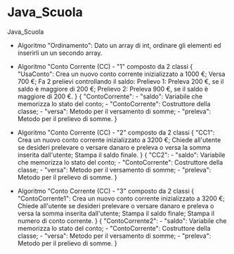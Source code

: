 # Java_Scuola


Java_Scuola




- Algoritmo "Ordinamento": Dato un array di int, ordinare gli elementi ed inserirli un un secondo array.


- Algoritmo "Conto Corrente (CC) - "1" composto da 2 classi
	{
		"UsaConto": Crea un nuovo conto corrente inizializzato a 1000 €;
		Versa 700 €;
		Fa 2 prelievi controllando il saldo:
			Prelievo 1: Preleva 200 €, se il saldo è maggiore di 200 €;
			Prelievo 2: Preleva 900 €, se il saldo è maggiore di 200 €.
	}
	{
		"ContoCorrente":
			- "saldo": Variabile che memorizza lo stato del conto;
			- "ContoCorrente": Costruttore della classe;
			- "versa": Metodo per il versamento di somme;
			- "preleva": Metodo per il prelievo di somme.
	}


- Algoritmo "Conto Corrente (CC) - "2" composto da 2 classi
	{
		"CC1": Crea un nuovo conto corrente inizializzato a 3200 €;
		Chiede all'utente se desideri prelevare o versare danaro e preleva o versa la somma inserita dall'utente;
		Stampa il saldo finale.
	}
	{
		"CC2":
			- "saldo": Variabile che memorizza lo stato del conto;
			- "ContoCorrente": Costruttore della classe;
			- "versa": Metodo per il versamento di somme;
			- "preleva": Metodo per il prelievo di somme.
	}


- Algoritmo "Conto Corrente (CC) - "3" composto da 2 classi
	{
		"ContoCorrente1": Crea un nuovo conto corrente inizializzato a 3200 €;
		Chiede all'utente se desideri prelevare o versare danaro e preleva o versa la somma inserita dall'utente;
		Stampa il saldo finale;
		Stampa il numero di conto corrente.
	}
	{
		"ContoCorrente2":
			- "saldo": Variabile che memorizza lo stato del conto;
			- "ContoCorrente": Costruttore della classe;
			- "versa": Metodo per il versamento di somme;
			- "preleva": Metodo per il prelievo di somme.
	}